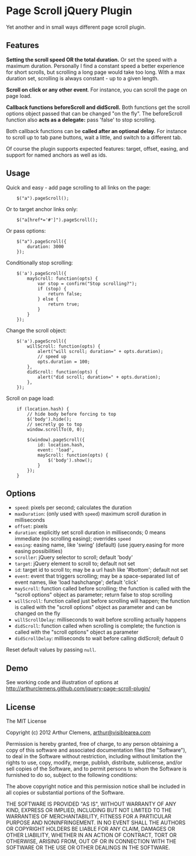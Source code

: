 # Page Scroll jQuery Plugin
Yet another and in small ways different page scroll plugin.



## Features

**Setting the scroll speed OR the total duration.** Or set the speed with a maximum duration.
Personally I find a constant speed a better experience for short scrolls, but scrolling a long page would take too long. With a max duration set, scrolling is always constant - up to a given length.

**Scroll on click or any other event**. For instance, you can scroll the page on page load.

**Callback functions beforeScroll and didScroll.** Both functions get the scroll options object passed that can be changed "on the fly".
The beforeScroll function also **acts as a delegate:** pass 'false' to stop scrolling.

Both callback functions can be **called after an optional delay.** For instance to scroll up to tab pane buttons, wait a little, and switch to a different tab.

Of course the plugin supports expected features: target, offset, easing, and support for named anchors as well as ids.



## Usage


Quick and easy - add page scrolling to all links on the page:

        $("a").pageScroll();

Or to target anchor links only:

        $("a[href*='#']").pageScroll();
		
Or pass options:

        $("a").pageScroll({
            duration: 3000
        });
		
		
Conditionally stop scrolling:
	
        $('a').pageScroll({
            mayScroll: function(opts) {
                var stop = confirm("Stop scrolling?");
                if (stop) {
                    return false;
                } else {
                    return true;
                }
            }
        });

Change the scroll object:
	
        $('a').pageScroll({
            willScroll: function(opts) {
                alert("will scroll; duration=" + opts.duration);
                // speed up
                opts.duration = 100;
            },
            didScroll: function(opts) {
                alert("did scroll; duration=" + opts.duration);
            },
        });

Scroll on page load:

		if (location.hash) {
			// hide body before forcing to top
			$('body').hide();
			// secretly go to top
			window.scrollTo(0, 0);
		
			$(window).pageScroll({
				id: location.hash,
				event: 'load',
				mayScroll: function(opts) {
					$('body').show();
				}
			});
		}

## Options
* `speed`: pixels per second; calculates the duration
* `maxDuration`: (only used with `speed`) maximum scroll duration in milliseconds
* `offset`: pixels
* `duration`: explicitly set scroll duration in milliseconds; 0 means immediate (no scrolling easing); overrides `speed`
* `easing`: easing name, like 'swing' (default) (use jquery.easing for more easing possibilities)
* `scroller`: jQuery selector to scroll; default 'body'
* `target`: jQuery element to scroll to; default not set
* `id`: target id to scroll to; may be a url hash like '#bottom'; default not set
* `event`: event that triggers scrolling; may be a space-separated list of event names, like 'load hashchange'; default 'click'
* `mayScroll`: function called before scrolling; the function is called with the "scroll options" object as parameter; return false to stop scrolling
* `willScroll`: function called just before scrolling will happen; the function is called with the "scroll options" object as parameter and can be changed on the fly
* `willScrollDelay`: milliseconds to wait before scrolling actually happens
* `didScroll`: function called when scrolling is complete; the function is called with the "scroll options" object as parameter
* `didScrollDelay`: milliseconds to wait before calling didScroll; default 0

Reset default values by passing `null`.

## Demo
See working code and illustration of options at  http://arthurclemens.github.com/jquery-page-scroll-plugin/


## License
The MIT License

Copyright (c) 2012 Arthur Clemens, arthur@visiblearea.com

Permission is hereby granted, free of charge, to any person obtaining a copy
of this software and associated documentation files (the "Software"), to deal
in the Software without restriction, including without limitation the rights
to use, copy, modify, merge, publish, distribute, sublicense, and/or sell
copies of the Software, and to permit persons to whom the Software is
furnished to do so, subject to the following conditions:

The above copyright notice and this permission notice shall be included in
all copies or substantial portions of the Software.

THE SOFTWARE IS PROVIDED "AS IS", WITHOUT WARRANTY OF ANY KIND, EXPRESS OR
IMPLIED, INCLUDING BUT NOT LIMITED TO THE WARRANTIES OF MERCHANTABILITY,
FITNESS FOR A PARTICULAR PURPOSE AND NONINFRINGEMENT. IN NO EVENT SHALL THE
AUTHORS OR COPYRIGHT HOLDERS BE LIABLE FOR ANY CLAIM, DAMAGES OR OTHER
LIABILITY, WHETHER IN AN ACTION OF CONTRACT, TORT OR OTHERWISE, ARISING FROM,
OUT OF OR IN CONNECTION WITH THE SOFTWARE OR THE USE OR OTHER DEALINGS IN
THE SOFTWARE.